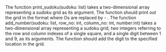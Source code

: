 The function print_sudoku(sudoku: list) takes a two-dimensional array representing a sudoku grid as its argument. The function should print out the grid in the format where Os are replaced by - .
The function add_number(sudoku: list, row_no: int, column_no: int, number:int) takes a two-dimensional array representing a sudoku grid, two integers referring to the row and column indexes of a single square, and a single digit between 1 and 9, as its arguments. The function should add the digit to the specified location in the grid.
